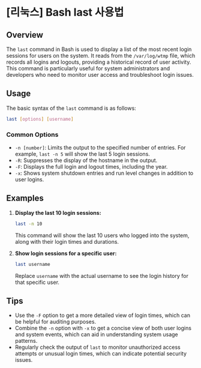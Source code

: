 # [리눅스] Bash last 사용법

## Overview
The `last` command in Bash is used to display a list of the most recent login sessions for users on the system. It reads from the `/var/log/wtmp` file, which records all logins and logouts, providing a historical record of user activity. This command is particularly useful for system administrators and developers who need to monitor user access and troubleshoot login issues.

## Usage
The basic syntax of the `last` command is as follows:

```bash
last [options] [username]
```

### Common Options
- `-n [number]`: Limits the output to the specified number of entries. For example, `last -n 5` will show the last 5 login sessions.
- `-R`: Suppresses the display of the hostname in the output.
- `-F`: Displays the full login and logout times, including the year.
- `-x`: Shows system shutdown entries and run level changes in addition to user logins.

## Examples
1. **Display the last 10 login sessions:**
   ```bash
   last -n 10
   ```
   This command will show the last 10 users who logged into the system, along with their login times and durations.

2. **Show login sessions for a specific user:**
   ```bash
   last username
   ```
   Replace `username` with the actual username to see the login history for that specific user.

## Tips
- Use the `-F` option to get a more detailed view of login times, which can be helpful for auditing purposes.
- Combine the `-n` option with `-x` to get a concise view of both user logins and system events, which can aid in understanding system usage patterns.
- Regularly check the output of `last` to monitor unauthorized access attempts or unusual login times, which can indicate potential security issues.
